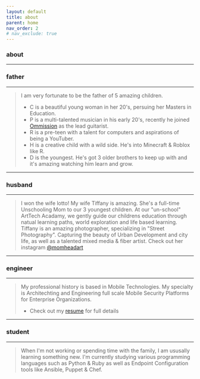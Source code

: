 ```yaml
---
layout: default
title: about
parent: home
nav_order: 2
# nav_exclude: true
---
```


### about
---
### father
---
> I am very fortunate to be the father of 5 amazing children.
> - C is a beautiful young woman in her 20's, persuing her Masters in Education.
> - P is a multi-talented musician in his early 20's, recently he joined [Ommission](https://omissiontx.bandcamp.com/releases) as the lead guitarist.
> - R is a pre-teen with a talent for computers and aspirations of being a YouTuber.
> - H is a creative child with a wild side.  He's into Minecraft & Roblox like R.
> - D is the youngest.  He's got 3 older brothers to keep up with and it's amazing watching him learn and grow.  

---
### husband
---
> I won the wife lotto!  My wife Tiffany is amazing.  She's a full-time Unschooling Mom to our 3 youngest children.
> At our "un-school" ArtTech Acadamy, we gently guide our childrens education through natual learning paths, world exploration and life based learning.
> Tiffany is an amazing photographer, specializing in "Street Photography".  Capturing the beauty of Urban Development and city life, as well as a talented mixed media & fiber artist.  Check out her instagram [@momheadart](https://www.instagram.com/momheadart/)

---
### engineer
---
> My professional history is based in Mobile Technologies.  My specialty is Architechting and Engineering full scale Mobile Security Platforms for Enterprise Organizations.
> - Check out my [resume](https://ninexmobility.github.io/resume_cv) for full details

---
### student
--- 
> When I'm not working or spending time with the family, I am ususally learning something new.
> I'm currently studying various programming languages such as Python & Ruby as well as Endpoint Configuration tools like Ansible, Puppet & Chef.